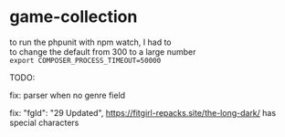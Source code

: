 # game-collection

to run the phpunit with npm watch, I had to  
to change the default from 300 to a large number  
`export COMPOSER_PROCESS_TIMEOUT=50000`

TODO:

fix: parser when no genre field

fix: "fgId": "29 Updated",  https://fitgirl-repacks.site/the-long-dark/
    has special characters


